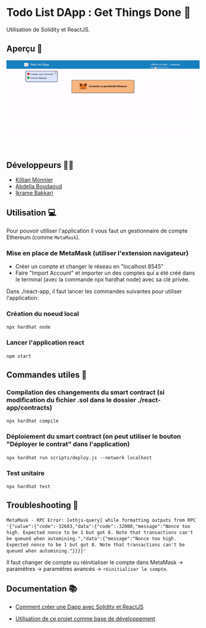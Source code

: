 # Todo List DApp : Get Things Done 📝

 Utilisation de Solidity et ReactJS.

## Aperçu 👀

<p align="center">
    <img src="preview.gif" alt="Preview of this app" />
</p>

## Développeurs 👨‍💻
- [Killian Monnier](https://github.com/mauxnier)
- [Abdella Boudaoud](https://github.com/https://github.com/Abd3lla)
- [Ikrame Bakkari](https://github.com/ikramebakkari)

## Utilisation 💻
Pour pouvoir utiliser l'application il vous faut un gestionnaire de compte Ethereum (comme `MetaMask`).

### Mise en place de MetaMask (utiliser l'extension navigateur)
- Créer un compte et changer le réseau en "localhost 8545"
- Faire "Import Account" et importer un des comptes qui a été créé dans le terminal (avec la commande npx hardhat node) avec sa clé privée.

Dans ./react-app, il faut lancer les commandes suivantes pour utiliser l'application:

### Création du noeud local
```console
npx hardhat node
```

### Lancer l'application react
```console
npm start
```

## Commandes utiles 🎨

### Compilation des changements du smart contract (si modification du fichier .sol dans le dossier ./react-app/contracts)
```console
npx hardhat compile
```

### Déploiement du smart contract (on peut utiliser le bouton "Déployer le contrat" dans l'application)
```console
npx hardhat run scripts/deploy.js --network localhost
```

### Test unitaire
```console
npx hardhat test
```

## Troubleshooting 💢
```console
MetaMask - RPC Error: [ethjs-query] while formatting outputs from RPC '{"value":{"code":-32603,"data":{"code":-32000,"message":"Nonce too high. Expected nonce to be 1 but got 8. Note that transactions can't be queued when automining.","data":{"message":"Nonce too high. Expected nonce to be 1 but got 8. Note that transactions can't be queued when automining."}}}}'
```
Il faut changer de compte ou réinitialiser le compte dans MetaMask -> paramètres -> paramètres avancés -> `réinitialiser le compte`.

## Documentation 📚
- [Comment créer une Dapp avec Solidity et ReactJS](https://www.youtube.com/watch?v=poyVa6yd4X8)

- [Utilisation de ce projet comme base de développement](https://github.com/Kavit900/task_management_dapp)
